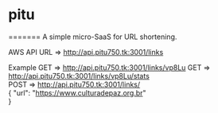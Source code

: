# pitu
=======
A simple micro-SaaS for URL shortening.

AWS API URL => http://api.pitu750.tk:3001/links

Example  GET  => http://api.pitu750.tk:3001/links/vp8Lu
         GET  => http://api.pitu750.tk:3001/links/vp8Lu/stats        
         POST => http://api.pitu750.tk:3001/links/         
                {
                 "url": "https://www.culturadepaz.org.br"   
                }